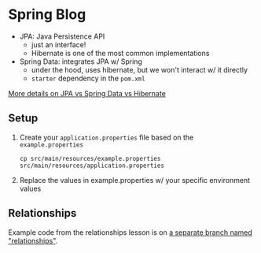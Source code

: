 
# Spring Blog

- JPA: Java Persistence API
    - just an interface!
    - Hibernate is one of the most common implementations
- Spring Data: integrates JPA w/ Spring
    - under the hood, uses hibernate, but we won't interact w/ it directly
    - `starter` dependency in the `pom.xml`

[More details on JPA vs Spring Data vs Hibernate][1]

## Setup

1. Create your `application.properties` file based on the `example.properties`

    ```
    cp src/main/resources/example.properties src/main/resources/application.properties
    ```

1. Replace the values in example.properties w/ your specific environment values

[1]: https://coderanch.com/t/685335/certification/JPA-Spring-JPA-Spring-Data

## Relationships

Example code from the relationships lesson is on [a separate branch named "relationships"][1].

[1]: https://github.com/CodeupClassroom/ulysses-spring-blog/tree/relationships
